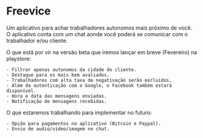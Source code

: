 # Freevice
Um aplicativo para achar trabalhadores autonomos mais próximo de você. O aplicativo conta com um chat aonde você poderá se comunicar com o trabalhador e/ou cliente.

O que está por vir na versão beta que iremos lançar em breve (Fevereiro) na playstore:

    - Filtrar apenas autonomos da cidade do cliente.
    - Destaque para os mais bem avaliados.
    - Trabalhadores com alta taxa de negativação serão excluidos.
    - Além da autenticação com o Google, o Facebook também estará disponível.
    - Hora e data das mensagens enviadas.
    - Notificação de mensagens recebidas.
    
O que estaremos trabalhando para implementar no futuro:
    
    - Opção para pagamentos no aplicativo (Bitcoin e Paypal).
    - Envio de audio/video/imagem no chat.
